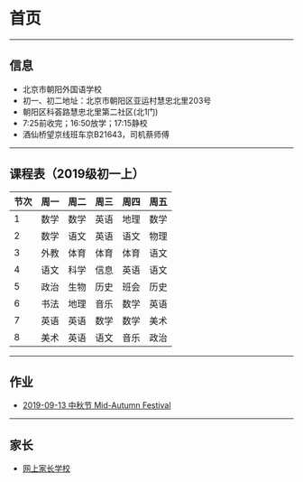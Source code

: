 # 首页

---

## 信息

* 北京市朝阳外国语学校
* 初一、初二地址：北京市朝阳区亚运村慧忠北里203号
* 朝阳区科荟路慧忠北里第二社区(北1门)
* 7:25前收完；16:50放学；17:15静校
* 酒仙桥望京线班车京B21643，司机蔡师傅

---

## 课程表（2019级初一上）

| 节次 | 周一 | 周二 | 周三 | 周四 | 周五 |
| ---- | ---- | ---- | ---- | ---- | ---- |
| 1    | 数学 | 数学 | 英语 | 地理 | 数学 |
| 2    | 数学 | 语文 | 英语 | 语文 | 物理 |
| 3    | 外教 | 体育 | 体育 | 体育 | 语文 |
| 4    | 语文 | 科学 | 信息 | 英语 | 语文 |
| 5    | 政治 | 生物 | 历史 | 班会 | 历史 |
| 6    | 书法 | 地理 | 音乐 | 数学 | 英语 |
| 7    | 英语 | 英语 | 数学 | 数学 | 美术 |
| 8    | 美术 | 英语 | 语文 | 音乐 | 政治 |

---

## 作业

* [2019-09-13 中秋节 Mid-Autumn Festival](20190913)

---

## 家长

* [网上家长学校](home/parents.md)
